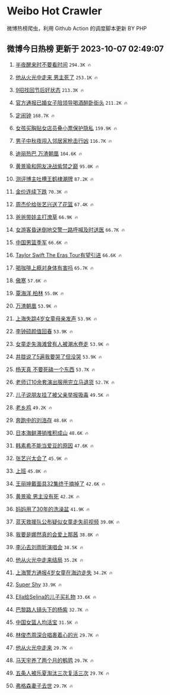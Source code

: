 # Weibo Hot Crawler 



微博热榜爬虫，利用 Github Action 的调度脚本更新 BY PHP 


## 微博今日热榜 更新于 2023-10-07 02:49:07 
1. [半夜醒来时不要看时间](https://s.weibo.com/weibo?q=%23%E5%8D%8A%E5%A4%9C%E9%86%92%E6%9D%A5%E6%97%B6%E4%B8%8D%E8%A6%81%E7%9C%8B%E6%97%B6%E9%97%B4%23&t=31&band_rank=1&Refer=top) `294.3K 🔥` 

1. [他从火光中走来 男主死了](https://s.weibo.com/weibo?q=%E4%BB%96%E4%BB%8E%E7%81%AB%E5%85%89%E4%B8%AD%E8%B5%B0%E6%9D%A5%20%E7%94%B7%E4%B8%BB%E6%AD%BB%E4%BA%86&t=31&band_rank=2&Refer=top) `253.1K 🔥` 

1. [9招找回节后好状态](https://s.weibo.com/weibo?q=%239%E6%8B%9B%E6%89%BE%E5%9B%9E%E8%8A%82%E5%90%8E%E5%A5%BD%E7%8A%B6%E6%80%81%23&t=31&band_rank=3&Refer=top) `213.3K 🔥` 

1. [官方通报已婚女子陪领导喝酒醉卧街头](https://s.weibo.com/weibo?q=%23%E5%AE%98%E6%96%B9%E9%80%9A%E6%8A%A5%E5%B7%B2%E5%A9%9A%E5%A5%B3%E5%AD%90%E9%99%AA%E9%A2%86%E5%AF%BC%E5%96%9D%E9%85%92%E9%86%89%E5%8D%A7%E8%A1%97%E5%A4%B4%23&t=31&band_rank=4&Refer=top) `211.2K 🔥` 

1. [定闹钟](https://s.weibo.com/weibo?q=%E5%AE%9A%E9%97%B9%E9%92%9F&t=31&band_rank=5&Refer=top) `168.7K 🔥` 

1. [女孩买胸贴女店员叠小票保护隐私](https://s.weibo.com/weibo?q=%23%E5%A5%B3%E5%AD%A9%E4%B9%B0%E8%83%B8%E8%B4%B4%E5%A5%B3%E5%BA%97%E5%91%98%E5%8F%A0%E5%B0%8F%E7%A5%A8%E4%BF%9D%E6%8A%A4%E9%9A%90%E7%A7%81%23&t=31&band_rank=6&Refer=top) `159.9K 🔥` 

1. [男子中秋夜闯入邻居家枪击行凶](https://s.weibo.com/weibo?q=%23%E7%94%B7%E5%AD%90%E4%B8%AD%E7%A7%8B%E5%A4%9C%E9%97%AF%E5%85%A5%E9%82%BB%E5%B1%85%E5%AE%B6%E6%9E%AA%E5%87%BB%E8%A1%8C%E5%87%B6%23&t=31&band_rank=7&Refer=top) `116.7K 🔥` 

1. [迪丽热巴 万渣朝凰](https://s.weibo.com/weibo?q=%E8%BF%AA%E4%B8%BD%E7%83%AD%E5%B7%B4%20%E4%B8%87%E6%B8%A3%E6%9C%9D%E5%87%B0&t=31&band_rank=8&Refer=top) `104.6K 🔥` 

1. [黄景瑜和网友决战紫禁之巅](https://s.weibo.com/weibo?q=%E9%BB%84%E6%99%AF%E7%91%9C%E5%92%8C%E7%BD%91%E5%8F%8B%E5%86%B3%E6%88%98%E7%B4%AB%E7%A6%81%E4%B9%8B%E5%B7%85&t=31&band_rank=9&Refer=top) `95.0K 🔥` 

1. [测评博主吐槽王鹤棣潮牌](https://s.weibo.com/weibo?q=%23%E6%B5%8B%E8%AF%84%E5%8D%9A%E4%B8%BB%E5%90%90%E6%A7%BD%E7%8E%8B%E9%B9%A4%E6%A3%A3%E6%BD%AE%E7%89%8C%23&t=31&band_rank=10&Refer=top) `87.2K 🔥` 

1. [金价连续下跌](https://s.weibo.com/weibo?q=%23%E9%87%91%E4%BB%B7%E8%BF%9E%E7%BB%AD%E4%B8%8B%E8%B7%8C%23&t=31&band_rank=11&Refer=top) `70.3K 🔥` 

1. [周杰伦给张艺兴送了花篮](https://s.weibo.com/weibo?q=%23%E5%91%A8%E6%9D%B0%E4%BC%A6%E7%BB%99%E5%BC%A0%E8%89%BA%E5%85%B4%E9%80%81%E4%BA%86%E8%8A%B1%E7%AF%AE%23&t=31&band_rank=12&Refer=top) `67.4K 🔥` 

1. [爸爸带娃主打潦草](https://s.weibo.com/weibo?q=%23%E7%88%B8%E7%88%B8%E5%B8%A6%E5%A8%83%E4%B8%BB%E6%89%93%E6%BD%A6%E8%8D%89%23&t=31&band_rank=13&Refer=top) `66.9K 🔥` 

1. [女游客昏迷倒地交警一路呼喊及时送医](https://s.weibo.com/weibo?q=%23%E5%A5%B3%E6%B8%B8%E5%AE%A2%E6%98%8F%E8%BF%B7%E5%80%92%E5%9C%B0%E4%BA%A4%E8%AD%A6%E4%B8%80%E8%B7%AF%E5%91%BC%E5%96%8A%E5%8F%8A%E6%97%B6%E9%80%81%E5%8C%BB%23&t=31&band_rank=14&Refer=top) `66.7K 🔥` 

1. [中国男篮季军](https://s.weibo.com/weibo?q=%23%E4%B8%AD%E5%9B%BD%E7%94%B7%E7%AF%AE%E5%AD%A3%E5%86%9B%23&t=31&band_rank=15&Refer=top) `66.6K 🔥` 

1. [Taylor Swift The Eras Tour有望引进](https://s.weibo.com/weibo?q=Taylor%20Swift%20The%20Eras%20Tour%E6%9C%89%E6%9C%9B%E5%BC%95%E8%BF%9B&t=31&band_rank=16&Refer=top) `66.6K 🔥` 

1. [喝咖啡上瘾对身体有害吗](https://s.weibo.com/weibo?q=%23%E5%96%9D%E5%92%96%E5%95%A1%E4%B8%8A%E7%98%BE%E5%AF%B9%E8%BA%AB%E4%BD%93%E6%9C%89%E5%AE%B3%E5%90%97%23&t=31&band_rank=17&Refer=top) `65.7K 🔥` 

1. [傲寒](https://s.weibo.com/weibo?q=%E5%82%B2%E5%AF%92&t=31&band_rank=18&Refer=top) `57.6K 🔥` 

1. [覃海洋 柏林](https://s.weibo.com/weibo?q=%E8%A6%83%E6%B5%B7%E6%B4%8B%20%E6%9F%8F%E6%9E%97&t=31&band_rank=19&Refer=top) `55.0K 🔥` 

1. [万渣朝凰](https://s.weibo.com/weibo?q=%E4%B8%87%E6%B8%A3%E6%9C%9D%E5%87%B0&t=31&band_rank=20&Refer=top) `53.9K 🔥` 

1. [上海失踪4岁女童母亲发声](https://s.weibo.com/weibo?q=%23%E4%B8%8A%E6%B5%B7%E5%A4%B1%E8%B8%AA4%E5%B2%81%E5%A5%B3%E7%AB%A5%E6%AF%8D%E4%BA%B2%E5%8F%91%E5%A3%B0%23&t=31&band_rank=21&Refer=top) `53.9K 🔥` 

1. [李钟硕颜值回春](https://s.weibo.com/weibo?q=%E6%9D%8E%E9%92%9F%E7%A1%95%E9%A2%9C%E5%80%BC%E5%9B%9E%E6%98%A5&t=31&band_rank=22&Refer=top) `53.9K 🔥` 

1. [女童走失海滩曾有人被潮水卷走](https://s.weibo.com/weibo?q=%23%E5%A5%B3%E7%AB%A5%E8%B5%B0%E5%A4%B1%E6%B5%B7%E6%BB%A9%E6%9B%BE%E6%9C%89%E4%BA%BA%E8%A2%AB%E6%BD%AE%E6%B0%B4%E5%8D%B7%E8%B5%B0%23&t=31&band_rank=23&Refer=top) `53.9K 🔥` 

1. [井胧说了5遍我要哭了但没哭](https://s.weibo.com/weibo?q=%23%E4%BA%95%E8%83%A7%E8%AF%B4%E4%BA%865%E9%81%8D%E6%88%91%E8%A6%81%E5%93%AD%E4%BA%86%E4%BD%86%E6%B2%A1%E5%93%AD%23&t=31&band_rank=24&Refer=top) `53.9K 🔥` 

1. [杨天真 不要死磕一个东西](https://s.weibo.com/weibo?q=%E6%9D%A8%E5%A4%A9%E7%9C%9F%20%E4%B8%8D%E8%A6%81%E6%AD%BB%E7%A3%95%E4%B8%80%E4%B8%AA%E4%B8%9C%E8%A5%BF&t=31&band_rank=25&Refer=top) `53.7K 🔥` 

1. [老师订10余套演出服用完立马退货](https://s.weibo.com/weibo?q=%23%E8%80%81%E5%B8%88%E8%AE%A210%E4%BD%99%E5%A5%97%E6%BC%94%E5%87%BA%E6%9C%8D%E7%94%A8%E5%AE%8C%E7%AB%8B%E9%A9%AC%E9%80%80%E8%B4%A7%23&t=31&band_rank=26&Refer=top) `52.7K 🔥` 

1. [儿子说朋友挂了被父亲举报吸毒](https://s.weibo.com/weibo?q=%23%E5%84%BF%E5%AD%90%E8%AF%B4%E6%9C%8B%E5%8F%8B%E6%8C%82%E4%BA%86%E8%A2%AB%E7%88%B6%E4%BA%B2%E4%B8%BE%E6%8A%A5%E5%90%B8%E6%AF%92%23&t=31&band_rank=27&Refer=top) `49.5K 🔥` 

1. [老乡鸡](https://s.weibo.com/weibo?q=%E8%80%81%E4%B9%A1%E9%B8%A1&t=31&band_rank=28&Refer=top) `49.2K 🔥` 

1. [奔跑中的刘浩存](https://s.weibo.com/weibo?q=%E5%A5%94%E8%B7%91%E4%B8%AD%E7%9A%84%E5%88%98%E6%B5%A9%E5%AD%98&t=31&band_rank=29&Refer=top) `48.6K 🔥` 

1. [日本海鲜滞销堆积成山](https://s.weibo.com/weibo?q=%23%E6%97%A5%E6%9C%AC%E6%B5%B7%E9%B2%9C%E6%BB%9E%E9%94%80%E5%A0%86%E7%A7%AF%E6%88%90%E5%B1%B1%23&t=31&band_rank=30&Refer=top) `48.6K 🔥` 

1. [韩素希不能当爱豆的原因](https://s.weibo.com/weibo?q=%23%E9%9F%A9%E7%B4%A0%E5%B8%8C%E4%B8%8D%E8%83%BD%E5%BD%93%E7%88%B1%E8%B1%86%E7%9A%84%E5%8E%9F%E5%9B%A0%23&t=31&band_rank=31&Refer=top) `47.6K 🔥` 

1. [张艺兴太会了](https://s.weibo.com/weibo?q=%E5%BC%A0%E8%89%BA%E5%85%B4%E5%A4%AA%E4%BC%9A%E4%BA%86&t=31&band_rank=32&Refer=top) `45.9K 🔥` 

1. [上班](https://s.weibo.com/weibo?q=%E4%B8%8A%E7%8F%AD&t=31&band_rank=33&Refer=top) `45.8K 🔥` 

1. [王丽坤戴面具32集终于摘掉了](https://s.weibo.com/weibo?q=%23%E7%8E%8B%E4%B8%BD%E5%9D%A4%E6%88%B4%E9%9D%A2%E5%85%B732%E9%9B%86%E7%BB%88%E4%BA%8E%E6%91%98%E6%8E%89%E4%BA%86%23&t=31&band_rank=34&Refer=top) `42.6K 🔥` 

1. [黄景瑜 男主没有死](https://s.weibo.com/weibo?q=%E9%BB%84%E6%99%AF%E7%91%9C%20%E7%94%B7%E4%B8%BB%E6%B2%A1%E6%9C%89%E6%AD%BB&t=31&band_rank=35&Refer=top) `42.2K 🔥` 

1. [妈妈用了30年的洗澡盆](https://s.weibo.com/weibo?q=%23%E5%A6%88%E5%A6%88%E7%94%A8%E4%BA%8630%E5%B9%B4%E7%9A%84%E6%B4%97%E6%BE%A1%E7%9B%86%23&t=31&band_rank=36&Refer=top) `41.9K 🔥` 

1. [蓝天救援队公布疑似女童走失前视频](https://s.weibo.com/weibo?q=%23%E8%93%9D%E5%A4%A9%E6%95%91%E6%8F%B4%E9%98%9F%E5%85%AC%E5%B8%83%E7%96%91%E4%BC%BC%E5%A5%B3%E7%AB%A5%E8%B5%B0%E5%A4%B1%E5%89%8D%E8%A7%86%E9%A2%91%23&t=31&band_rank=37&Refer=top) `39.0K 🔥` 

1. [我要是娜然真的会爱上那茜](https://s.weibo.com/weibo?q=%E6%88%91%E8%A6%81%E6%98%AF%E5%A8%9C%E7%84%B6%E7%9C%9F%E7%9A%84%E4%BC%9A%E7%88%B1%E4%B8%8A%E9%82%A3%E8%8C%9C&t=31&band_rank=38&Refer=top) `38.8K 🔥` 

1. [李沁去刘雨昕演唱会](https://s.weibo.com/weibo?q=%E6%9D%8E%E6%B2%81%E5%8E%BB%E5%88%98%E9%9B%A8%E6%98%95%E6%BC%94%E5%94%B1%E4%BC%9A&t=31&band_rank=39&Refer=top) `38.5K 🔥` 

1. [他从火光中走来结局](https://s.weibo.com/weibo?q=%E4%BB%96%E4%BB%8E%E7%81%AB%E5%85%89%E4%B8%AD%E8%B5%B0%E6%9D%A5%E7%BB%93%E5%B1%80&t=31&band_rank=40&Refer=top) `35.2K 🔥` 

1. [上海警方通报4岁女童在海边走失](https://s.weibo.com/weibo?q=%23%E4%B8%8A%E6%B5%B7%E8%AD%A6%E6%96%B9%E9%80%9A%E6%8A%A54%E5%B2%81%E5%A5%B3%E7%AB%A5%E5%9C%A8%E6%B5%B7%E8%BE%B9%E8%B5%B0%E5%A4%B1%23&t=31&band_rank=41&Refer=top) `34.2K 🔥` 

1. [Super Shy](https://s.weibo.com/weibo?q=Super%20Shy&t=31&band_rank=42&Refer=top) `33.9K 🔥` 

1. [Ella给Selina的儿子买礼物](https://s.weibo.com/weibo?q=%23Ella%E7%BB%99Selina%E7%9A%84%E5%84%BF%E5%AD%90%E4%B9%B0%E7%A4%BC%E7%89%A9%23&t=31&band_rank=43&Refer=top) `33.6K 🔥` 

1. [巴黎路人镜头下的杨紫](https://s.weibo.com/weibo?q=%23%E5%B7%B4%E9%BB%8E%E8%B7%AF%E4%BA%BA%E9%95%9C%E5%A4%B4%E4%B8%8B%E7%9A%84%E6%9D%A8%E7%B4%AB%23&t=31&band_rank=44&Refer=top) `32.7K 🔥` 

1. [中国女篮人均活宝](https://s.weibo.com/weibo?q=%23%E4%B8%AD%E5%9B%BD%E5%A5%B3%E7%AF%AE%E4%BA%BA%E5%9D%87%E6%B4%BB%E5%AE%9D%23&t=31&band_rank=45&Refer=top) `31.5K 🔥` 

1. [林俊杰周深合唱裹着心的光](https://s.weibo.com/weibo?q=%E6%9E%97%E4%BF%8A%E6%9D%B0%E5%91%A8%E6%B7%B1%E5%90%88%E5%94%B1%E8%A3%B9%E7%9D%80%E5%BF%83%E7%9A%84%E5%85%89&t=31&band_rank=46&Refer=top) `29.7K 🔥` 

1. [他从火光中走来](https://s.weibo.com/weibo?q=%E4%BB%96%E4%BB%8E%E7%81%AB%E5%85%89%E4%B8%AD%E8%B5%B0%E6%9D%A5&t=31&band_rank=47&Refer=top) `29.7K 🔥` 

1. [马天宇养了两个月的鹌鹑](https://s.weibo.com/weibo?q=%23%E9%A9%AC%E5%A4%A9%E5%AE%87%E5%85%BB%E4%BA%86%E4%B8%A4%E4%B8%AA%E6%9C%88%E7%9A%84%E9%B9%8C%E9%B9%91%23&t=31&band_rank=48&Refer=top) `29.7K 🔥` 

1. [五条人被乐夏淘汰三次复活三次](https://s.weibo.com/weibo?q=%23%E4%BA%94%E6%9D%A1%E4%BA%BA%E8%A2%AB%E4%B9%90%E5%A4%8F%E6%B7%98%E6%B1%B0%E4%B8%89%E6%AC%A1%E5%A4%8D%E6%B4%BB%E4%B8%89%E6%AC%A1%23&t=31&band_rank=49&Refer=top) `29.7K 🔥` 

1. [弗格森妻子去世](https://s.weibo.com/weibo?q=%23%E5%BC%97%E6%A0%BC%E6%A3%AE%E5%A6%BB%E5%AD%90%E5%8E%BB%E4%B8%96%23&t=31&band_rank=50&Refer=top) `29.7K 🔥` 

